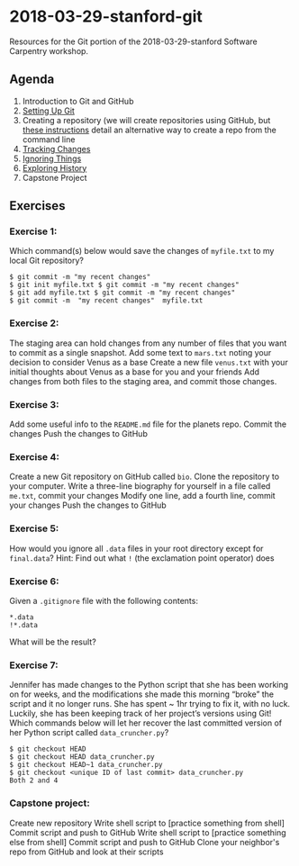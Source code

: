 # 2018-03-29-stanford-git
Resources for the Git portion of the 2018-03-29-stanford Software Carpentry workshop.

## Agenda
1. Introduction to Git and GitHub
2. [Setting Up Git](https://swcarpentry.github.io/git-novice/02-setup/)
3. Creating a repository (we will create repositories using GitHub, but [these instructions](https://swcarpentry.github.io/git-novice/03-create/) detail an alternative way to create a repo from the command line
4. [Tracking Changes](https://swcarpentry.github.io/git-novice/04-changes/)
5. [Ignoring Things](https://swcarpentry.github.io/git-novice/06-ignore/)
6. [Exploring History](https://swcarpentry.github.io/git-novice/05-history/)
7. Capstone Project

## Exercises

### Exercise 1: 
Which command(s) below would save the changes of `myfile.txt` to my local Git repository?
```
$ git commit -m "my recent changes"
$ git init myfile.txt $ git commit -m "my recent changes"
$ git add myfile.txt $ git commit -m "my recent changes"
$ git commit -m  "my recent changes"  myfile.txt
```

### Exercise 2:
The staging area can hold changes from any number of files that you want to commit as a single snapshot.
Add some text to `mars.txt` noting your decision to consider Venus as a base
Create a new file `venus.txt` with your initial thoughts about Venus as a base for you and your friends
Add changes from both files to the staging area, and commit those changes.

### Exercise 3:
Add some useful info to the `README.md` file for the planets repo.
Commit the changes
Push the changes to GitHub

### Exercise 4:
Create a new Git repository on GitHub called `bio`.
Clone the repository to your computer.
Write a three-line biography for yourself in a file called `me.txt`, commit your changes
Modify one line, add a fourth line, commit your changes
Push the changes to GitHub

### Exercise 5:
How would you ignore all `.data` files in your root directory except for `final.data`? Hint: Find out what `!` (the exclamation point operator) does

### Exercise 6:
Given a `.gitignore` file with the following contents:
```
*.data
!*.data
```
What will be the result?

### Exercise 7:
Jennifer has made changes to the Python script that she has been working on for weeks, and the modifications she made this morning “broke” the script and it no longer runs. She has spent ~ 1hr trying to fix it, with no luck. Luckily, she has been keeping track of her project’s versions using Git! Which commands below will let her recover the last committed version of her Python script called `data_cruncher.py`?
```
$ git checkout HEAD
$ git checkout HEAD data_cruncher.py
$ git checkout HEAD~1 data_cruncher.py
$ git checkout <unique ID of last commit> data_cruncher.py
Both 2 and 4
```
### Capstone project:
Create new repository
Write shell script to [practice something from shell]
Commit script and push to GitHub
Write shell script to [practice something else from shell]
Commit script and push to GitHub
Clone your neighbor's repo from GitHub and look at their scripts
